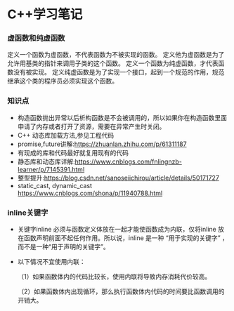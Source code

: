 # C++学习笔记

### 虚函数和纯虚函数

定义一个函数为虚函数，不代表函数为不被实现的函数。
定义他为虚函数是为了允许用基类的指针来调用子类的这个函数。
定义一个函数为纯虚函数，才代表函数没有被实现。
定义纯虚函数是为了实现一个接口，起到一个规范的作用，规范继承这个类的程序员必须实现这个函数。

### 知识点

* 构造函数抛出异常以后析构函数是不会被调用的，所以如果你在构造函数里面申请了内存或者打开了资源，需要在异常产生时关闭。
* C++ 动态库加载方法,参见工程代码
* promise,future讲解:https://zhuanlan.zhihu.com/p/61311187
* 有现成的库和代码最好就复用现有的代码
* 静态库和动态库详解:https://www.cnblogs.com/fnlingnzb-learner/p/7145391.html
* 整型提升:https://blog.csdn.net/sanoseiichirou/article/details/50171727
* static_cast, dynamic_cast https://www.cnblogs.com/shona/p/11940788.html

### inline关键字

* 关键字inline 必须与函数定义体放在一起才能使函数成为内联，仅将inline 放在函数声明前面不起任何作用。所以说，inline 是一种 “用于实现的关键字” ，而不是一种“用于声明的关键字”。

* 以下情况不宜使用内联：

  （1）如果函数体内的代码比较长，使用内联将导致内存消耗代价较高。

  （2）如果函数体内出现循环，那么执行函数体内代码的时间要比函数调用的开销大。